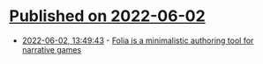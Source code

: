 # [Published on 2022-06-02](index.md)

* [2022-06-02, 13:49:43](https://news.ycombinator.com/item?id=31594873) - [Folia is a minimalistic authoring tool for narrative games](https://axile.itch.io/folia)
